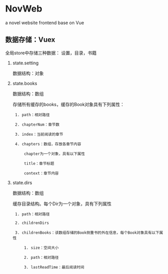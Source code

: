 # NovWeb
a novel website frontend base on Vue

## 数据存储：Vuex
全局store中存储三种数据：
设置，目录，书籍
1. state.setting

	数据结构：对象
	
2. state.books

	数据结构：数组
	
	存储所有缓存的books，缓存的Book对象具有下列属性：
	
		1. path：相对路径
		
		2. chapterNum：章节数
		
		3. index：当前阅读的章节
		
		4. chapters：数组，存放各章节内容
		
			chapter为一个对象，具有以下属性
			
			title：章节标题
			
			context：章节内容
3. state.dirs

	数据结构：数组
	
	缓存目录结构。每个Dir为一个对象，具有下列属性
	
		1. path：相对路径
		
		2. childrenDirs
		
		3. childrenBooks：该数组存储的Book侧重书的外在信息，每个Book对象具有以下属性
		
			1. size：空间大小
			
			2. path：相对路径
			
			3. lastReadTime：最后阅读时间
